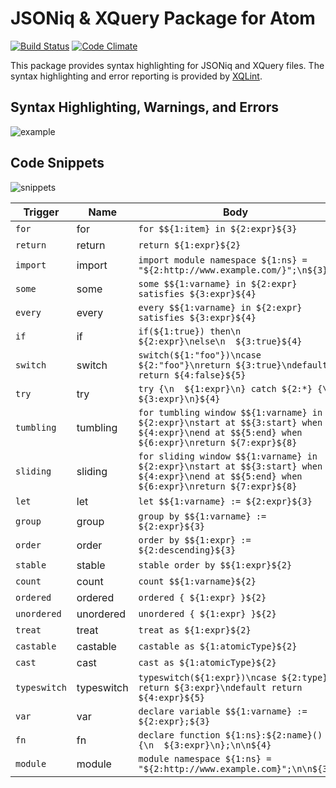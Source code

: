 # JSONiq & XQuery Package for Atom
[![Build Status](http://img.shields.io/travis/wcandillon/language-jsoniq/master.svg?style=flat)](https://travis-ci.org/wcandillon/language-jsoniq) [![Code Climate](http://img.shields.io/codeclimate/github/wcandillon/language-jsoniq.svg?style=flat)](https://codeclimate.com/github/wcandillon/language-jsoniq)

This package provides syntax highlighting for JSONiq and XQuery files.
The syntax highlighting and error reporting is provided by [XQLint](https://github.com/wcandillon/xqlint).

## Syntax Highlighting, Warnings, and Errors
![example](http://i.imgur.com/86jU7C1.png)

## Code Snippets
![snippets](http://i.imgur.com/9UeMhrj.gif)

| Trigger      | Name        | Body |
|--------------|-------------|------|
| `for`        | for         | `for $${1:item} in ${2:expr}${3}` |
| `return`     | return      | `return ${1:expr}${2}` |
| `import`     | import      | `import module namespace ${1:ns} = "${2:http://www.example.com/}";\n${3}` |
| `some`       | some        | `some $${1:varname} in ${2:expr} satisfies ${3:expr}${4}` |
| `every`      | every       | `every $${1:varname} in ${2:expr} satisfies ${3:expr}${4}` |
| `if`         | if          | `if(${1:true}) then\n  ${2:expr}\nelse\n  ${3:true}${4}` |
| `switch`     | switch      | `switch(${1:"foo"})\ncase ${2:"foo"}\nreturn ${3:true}\ndefault return ${4:false}${5}` |
| `try`        | try         | `try {\n  ${1:expr}\n} catch ${2:*} {\n  ${3:expr}\n}${4}` |
| `tumbling`   | tumbling    | `for tumbling window $${1:varname} in ${2:expr}\nstart at $${3:start} when ${4:expr}\nend at $${5:end} when ${6:expr}\nreturn ${7:expr}${8}` |
| `sliding`    | sliding     | `for sliding window $${1:varname} in ${2:expr}\nstart at $${3:start} when ${4:expr}\nend at $${5:end} when ${6:expr}\nreturn ${7:expr}${8}` |
| `let`        | let         | `let $${1:varname} := ${2:expr}${3}` |
| `group`      | group       | `group by $${1:varname} := ${2:expr}${3}` |
| `order`      | order       | `order by $${1:expr} := ${2:descending}${3}` |
| `stable`     | stable      | `stable order by $${1:expr}${2}` |
| `count`      | count       | `count $${1:varname}${2}` |
| `ordered`    | ordered     | `ordered { ${1:expr} }${2}` |
| `unordered`  | unordered   | `unordered { ${1:expr} }${2}` |
| `treat`      | treat       | `treat as ${1:expr}${2}` |
| `castable`   | castable    | `castable as ${1:atomicType}${2}` |
| `cast`       | cast        | `cast as ${1:atomicType}${2}` |
| `typeswitch` | typeswitch  | `typeswitch(${1:expr})\ncase ${2:type}  return ${3:expr}\ndefault return ${4:expr}${5}` |
| `var`        | var         | `declare variable $${1:varname} := ${2:expr};${3}` |
| `fn`         | fn          | `declare function ${1:ns}:${2:name}(){\n  ${3:expr}\n};\n\n${4}` |
| `module`     | module      | `module namespace ${1:ns} = "${2:http://www.example.com}";\n\n${3}` |
